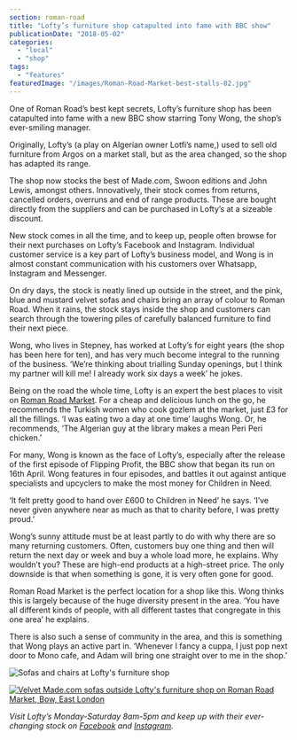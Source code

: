 ```yaml
---
section: roman-road
title: "Lofty’s furniture shop catapulted into fame with BBC show"
publicationDate: "2018-05-02"
categories: 
  - "local"
  - "shop"
tags: 
  - "features"
featuredImage: "/images/Roman-Road-Market-best-stalls-02.jpg"
---
```


One of Roman Road’s best kept secrets, Lofty’s furniture shop has been catapulted into fame with a new BBC show starring Tony Wong, the shop’s ever-smiling manager.

Originally, Lofty’s (a play on Algerian owner Lotfi’s name,) used to sell old furniture from Argos on a market stall, but as the area changed, so the shop has adapted its range.

The shop now stocks the best of Made.com, Swoon editions and John Lewis, amongst others. Innovatively, their stock comes from returns, cancelled orders, overruns and end of range products. These are bought directly from the suppliers and can be purchased in Lofty’s at a sizeable discount.

New stock comes in all the time, and to keep up, people often browse for their next purchases on Lofty’s Facebook and Instagram. Individual customer service is a key part of Lofty’s business model, and Wong is in almost constant communication with his customers over Whatsapp, Instagram and Messenger.

On dry days, the stock is neatly lined up outside in the street, and the pink, blue and mustard velvet sofas and chairs bring an array of colour to Roman Road. When it rains, the stock stays inside the shop and customers can search through the towering piles of carefully balanced furniture to find their next piece.

Wong, who lives in Stepney, has worked at Lofty’s for eight years (the shop has been here for ten), and has very much become integral to the running of the business. ‘We’re thinking about trialling Sunday openings, but I think my partner will kill me! I already work six days a week’ he jokes.

Being on the road the whole time, Lofty is an expert the best places to visit on [Roman Road Market](https://romanroadlondon.com/roman-road-market-history/). For a cheap and delicious lunch on the go, he recommends the Turkish women who cook gozlem at the market, just £3 for all the fillings. ‘I was eating two a day at one time’ laughs Wong. Or, he recommends, ‘The Algerian guy at the library makes a mean Peri Peri chicken.’

For many, Wong is known as the face of Lofty’s, especially after the release of the first episode of Flipping Profit, the BBC show that began its run on 16th April. Wong features in four episodes, and battles it out against antique specialists and upcyclers to make the most money for Children in Need.

‘It felt pretty good to hand over £600 to Children in Need’ he says. ‘I’ve never given anywhere near as much as that to charity before, I was pretty proud.’

Wong’s sunny attitude must be at least partly to do with why there are so many returning customers. Often, customers buy one thing and then will return the next day or week and buy a whole load more, he explains. Why wouldn’t you? These are high-end products at a high-street price. The only downside is that when something is gone, it is very often gone for good.

Roman Road Market is the perfect location for a shop like this. Wong thinks this is largely because of the huge diversity present in the area. ‘You have all different kinds of people, with all different tastes that congregate in this one area’ he explains.

There is also such a sense of community in the area, and this is something that Wong plays an active part in. ‘Whenever I fancy a cuppa, I just pop next door to Mono cafe, and Adam will bring one straight over to me in the shop.’

![Sofas and chairs at Lofty's furniture shop](/images/Roman-Road-Market-Bow-London-desat-58-1024x683.jpg)

[![Velvet Made.com sofas outside Lofty's furniture shop on Roman Road Market, Bow, East London](/images/Roman-Road-Market-best-stalls-14.jpg)](https://romanroadlondon.com/wp-content/uploads/2018/05/Roman-Road-Market-best-stalls-14.jpg)

_Visit Lofty’s Monday-Saturday 8am-5pm and keep up with their ever-changing stock on [Facebook](https://www.facebook.com/loftysfurniture) and [Instagram](https://www.instagram.com/loftysfurniture/)._

